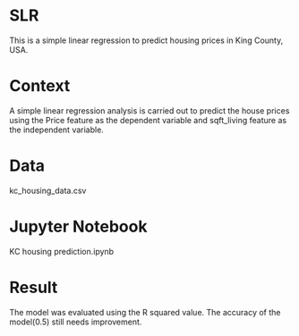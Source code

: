 # SLR
This is a simple linear regression to predict housing prices in King County, USA.

#  Context
A simple linear regression analysis is carried out to predict the house prices using the Price feature as the dependent variable and sqft_living feature as the independent variable.

# Data
kc_housing_data.csv

# Jupyter Notebook
KC housing prediction.ipynb

# Result
The model was evaluated using the R squared value. The accuracy of the model(0.5) still needs improvement.
